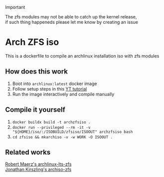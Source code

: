 > [!IMPORTANT]
> The zfs modules may not be able to catch up the kernel release, \
> if such thing happeneds please let me know by creating an issue

# Arch ZFS iso

This is a dockerfile to compile an archlinux installation iso with zfs modules

## How does this work

1. Boot into `archlinux:latest` docker image
2. Follow setup steps in this [YT tutorial](https://youtu.be/CcSjnqreUcQ?si=iqtFt0PYebQDER6t)
3. Run the image interactively and compile manually

## Compile it yourself
1. `docker buildx build -t archzfsiso .`
2. `docker run --privileged --rm -it -v "${HOME}/iso/:/ISOBUILD/zfsiso/ISOOUT" archzfsiso bash`
3. `cd zfsiso && mkarchiso -v -w WORK -O ISOOUT .`

## Related works

[Robert Maerz's archlinux-lts-zfs](https://github.com/r-maerz/archlinux-lts-zfs) \
[Jonathan Kirszling's archiso-zfs](https://github.com/eoli3n/archiso-zfs)
